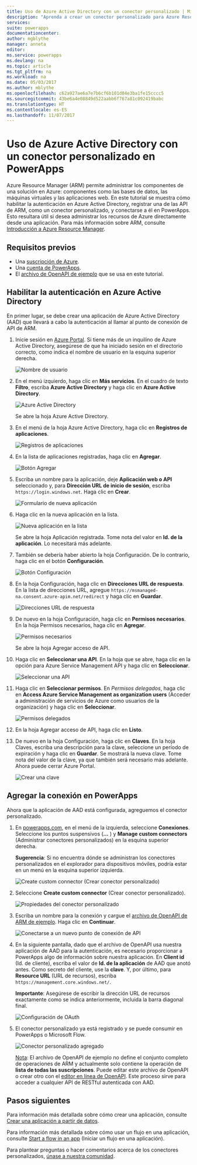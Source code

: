 ```yaml
---
title: Uso de Azure Active Directory con un conector personalizado | Microsoft Docs
description: "Aprenda a crear un conector personalizado para Azure Resource Manager, con autenticación de Azure Active Directory."
services: 
suite: powerapps
documentationcenter: 
author: mgblythe
manager: anneta
editor: 
ms.service: powerapps
ms.devlang: na
ms.topic: article
ms.tgt_pltfrm: na
ms.workload: na
ms.date: 05/03/2017
ms.author: mblythe
ms.openlocfilehash: c62a927ae6a7e7b6cf6b101d84e3ba1fe15cccc5
ms.sourcegitcommit: 43be6a4e08849d522aabb6f767a81c092419babc
ms.translationtype: HT
ms.contentlocale: es-ES
ms.lasthandoff: 11/07/2017
---
```

# <a name="use-azure-active-directory-with-a-custom-connector-in-powerapps"></a>Uso de Azure Active Directory con un conector personalizado en PowerApps
Azure Resource Manager (ARM) permite administrar los componentes de una solución en Azure: componentes como las bases de datos, las máquinas virtuales y las aplicaciones web. En este tutorial se muestra cómo habilitar la autenticación en Azure Active Directory, registrar una de las API de ARM, como un conector personalizado, y conectarse a él en PowerApps. Esto resultara útil si desea administrar los recursos de Azure directamente desde una aplicación. Para más información sobre ARM, consulte [Introducción a Azure Resource Manager](https://docs.microsoft.com/azure/azure-resource-manager/resource-group-overview).

## <a name="prerequisites"></a>Requisitos previos
* Una [suscripción de Azure](https://azure.microsoft.com/free/).
* Una [cuenta de PowerApps](https://powerapps.microsoft.com).
* El [archivo de OpenAPI de ejemplo](http://pwrappssamples.blob.core.windows.net/samples/AzureResourceManager.json) que se usa en este tutorial.

## <a name="enable-authentication-in-azure-active-directory"></a>Habilitar la autenticación en Azure Active Directory
En primer lugar, se debe crear una aplicación de Azure Active Directory (AAD) que llevará a cabo la autenticación al llamar al punto de conexión de API de ARM.

1. Inicie sesión en [Azure Portal](https://portal.azure.com).  Si tiene más de un inquilino de Azure Active Directory, asegúrese de que ha iniciado sesión en el directorio correcto, como indica el nombre de usuario en la esquina superior derecha.
   
    ![Nombre de usuario](./media/customapi-azure-resource-manager-tutorial/current-user.png)
2. En el menú izquierdo, haga clic en **Más servicios**.  En el cuadro de texto **Filtro**, escriba **Azure Active Directory** y haga clic en **Azure Active Directory**.
   
    ![Azure Active Directory](./media/customapi-azure-resource-manager-tutorial/azureaad.png)
   
    Se abre la hoja Azure Active Directory.   
3. En el menú de la hoja Azure Active Directory, haga clic en **Registros de aplicaciones**.
   
    ![Registros de aplicaciones](./media/customapi-azure-resource-manager-tutorial/azureapplication.png)
4. En la lista de aplicaciones registradas, haga clic en **Agregar**.
   
    ![Botón Agregar](./media/customapi-azure-resource-manager-tutorial/add-app-btn.png)   
5. Escriba un nombre para la aplicación, deje **Aplicación web o API** seleccionado y, para **Dirección URL de inicio de sesión**, escriba `https://login.windows.net`.  Haga clic en **Crear**.  
   
    ![Formulario de nueva aplicación](./media/customapi-azure-resource-manager-tutorial/newapplication.png)
6. Haga clic en la nueva aplicación en la lista.
   
    ![Nueva aplicación en la lista](./media/customapi-azure-resource-manager-tutorial/newapplication2.png)
   
    Se abre la hoja Aplicación registrada.  Tome nota del valor en **Id. de la aplicación**.  Lo necesitará más adelante.
7. También se debería haber abierto la hoja Configuración.  De lo contrario, haga clic en el botón **Configuración**.
   
    ![Botón Configuración](./media/customapi-azure-resource-manager-tutorial/settings-btn.png)
8. En la hoja Configuración, haga clic en **Direcciones URL de respuesta**. En la lista de direcciones URL, agregue `https://msmanaged-na.consent.azure-apim.net/redirect` y haga clic en **Guardar**.
   
    ![Direcciones URL de respuesta](./media/customapi-azure-resource-manager-tutorial/reply-urls.png)
9. De nuevo en la hoja Configuración, haga clic en **Permisos necesarios**.  En la hoja Permisos necesarios, haga clic en **Agregar**.
   
    ![Permisos necesarios](./media/customapi-azure-resource-manager-tutorial/permissions.png)
   
    Se abre la hoja Agregar acceso de API.
10. Haga clic en **Seleccionar una API**. En la hoja que se abre, haga clic en la opción para Azure Service Management API y haga clic en **Seleccionar**.
    
    ![Seleccionar una API](./media/customapi-azure-resource-manager-tutorial/permissions2.png)
11. Haga clic en **Seleccionar permisos**.  En *Permisos delegados*, haga clic en **Access Azure Service Management as organization users** (Acceder a administración de servicios de Azure como usuarios de la organización) y haga clic en **Seleccionar**.
    
    ![Permisos delegados](./media/customapi-azure-resource-manager-tutorial/permissions3.png)
12. En la hoja Agregar acceso de API, haga clic en **Listo**.
13. De nuevo en la hoja Configuración, haga clic en **Claves**.  En la hoja Claves, escriba una descripción para la clave, seleccione un período de expiración y haga clic en **Guardar**.  Se mostrará la nueva clave.  Tome nota del valor de la clave, ya que también será necesario más adelante.  Ahora puede cerrar Azure Portal.
    
    ![Crear una clave](./media/customapi-azure-resource-manager-tutorial/configurekeys.png)

## <a name="add-the-connection-in-powerapps"></a>Agregar la conexión en PowerApps
Ahora que la aplicación de AAD está configurada, agreguemos el conector personalizado.

1. En [powerapps.com](https://web.powerapps.com), en el menú de la izquierda, seleccione **Conexiones**. Seleccione los puntos suspensivos (**...** ) y **Manage custom connectors** (Administrar conectores personalizados) en la esquina superior derecha.
   
     **Sugerencia**: Si no encuentra dónde se administran los conectores personalizados en el explorador para dispositivos móviles, podría estar en un menú en la esquina superior izquierda.
   
    ![Create custom connector (Crear conector personalizado)](./media/customapi-azure-resource-manager-tutorial/managecustomapi.png)  
2. Seleccione **Create custom connector** (Crear conector personalizado).
   
    ![Propiedades del conector personalizado](./media/customapi-azure-resource-manager-tutorial/newcustomapi.png)
3. Escriba un nombre para la conexión y cargue el [archivo de OpenAPI de ARM de ejemplo](http://pwrappssamples.blob.core.windows.net/samples/AzureResourceManager.json).  Haga clic en **Continuar**.  
   
    ![Conectarse a un nuevo punto de conexión de API](./media/customapi-azure-resource-manager-tutorial/createcustom.png)
4. En la siguiente pantalla, dado que el archivo de OpenAPI usa nuestra aplicación de AAD para la autenticación, es necesario proporcionar a PowerApps algo de información sobre nuestra aplicación.  En **Client id** (Id. de cliente), escriba el valor de **Id. de la aplicación** de AAD que anotó antes.  Como secreto del cliente, use la **clave**.  Y, por último, para **Resource URL** (URL de recursos), escriba `https://management.core.windows.net/`.
   
    **Importante**: Asegúrese de escribir la dirección URL de recursos exactamente como se indica anteriormente, incluida la barra diagonal final.
   
    ![Configuración de OAuth](./media/customapi-azure-resource-manager-tutorial/oauthsettings.png)
5. El conector personalizado ya está registrado y se puede consumir en PowerApps o Microsoft Flow.
   
    ![Conector personalizado agregado](./media/customapi-azure-resource-manager-tutorial/createdcustomapi.png)
   
    [Nota](https://msdn.microsoft.com/library/azure/dn790531.aspx): El archivo de OpenAPI de ejemplo no define el conjunto completo de operaciones de ARM y actualmente solo contiene la operación de **lista de todas las suscripciones**.  Puede editar este archivo de OpenAPI o crear otro con el [editor en línea de OpenAPI](http://editor.swagger.io/). Este proceso sirve para acceder a cualquier API de RESTful autenticada con AAD.

## <a name="next-steps"></a>Pasos siguientes
Para información más detallada sobre cómo crear una aplicación, consulte [Crear una aplicación a partir de datos](get-started-create-from-data.md).

Para información más detallada sobre cómo usar un flujo en una aplicación, consulte [Start a flow in an app](using-logic-flows.md) (Iniciar un flujo en una aplicación).

Para plantear preguntas o hacer comentarios acerca de los conectores personalizados, [únase a nuestra comunidad](https://aka.ms/powerapps-community).

